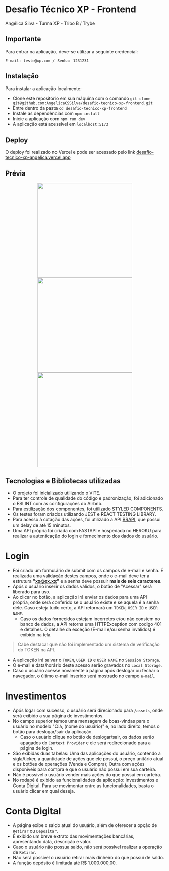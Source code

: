 # Desafio Técnico XP - Frontend

Angélica Silva - Turma XP - Tribo B / Trybe

## Importante

Para entrar na aplicação, deve-se utilizar a seguinte credencial:

```
E-mail: teste@xp.com / Senha: 1231231
```

## Instalação

Para instalar a aplicação localmente:

- Clone este repositório em sua máquina com o comando `git clone git@github.com:AngelicaCSSilva/desafio-tecnico-xp-frontend.git`
- Entre dentro da pasta `cd desafio-tecnico-xp-frontend`
- Instale as dependências com `npm install`
- Inicie a aplicação com `npm run dev`
- A aplicação está acessível em `localhost:5173`

## Deploy

O deploy foi realizado no Vercel e pode ser acessado pelo link [desafio-tecnico-xp-angelica.vercel.app](https://desafio-tecnico-xp-angelica.vercel.app)

## Prévia
<div align="center">
<img src='https://user-images.githubusercontent.com/51302207/180629551-50d8db22-fe87-496d-9442-501402794611.png' height=300px />
<img src='https://user-images.githubusercontent.com/51302207/180629568-090a8b9b-f6df-49ec-bfa8-4c89ab2ed621.png' height=300px />
<img src='https://user-images.githubusercontent.com/51302207/180629593-52583648-4637-4c9e-88b5-d792171db066.png' height=300px />

</div>

## Tecnologias e Bibliotecas utilizadas

- O projeto foi inicializado utilizando o VITE.
- Para ter controle de qualidade do código e padronização, foi adicionado o ESLINT com as configurações do Airbnb.
- Para estilização dos componentes, foi utilizado STYLED COMPONENTS.
- Os testes foram criados utilizando JEST e REACT TESTING LIBRARY.
- Para acesso à cotação das ações, foi utilizado a API [BRAPI](https://github.com/Alissonsleal/brapi), que possui um delay de até 15 minutos.
- Uma API própria foi criada com FASTAPI e hospedada no HEROKU para realizar a autenticação do login e fornecimento dos dados do usuário.

# Login

- Foi criado um formulário de submit com os campos de e-mail e senha. É realizada uma validação destes campos, onde o e-mail deve ter a estrutura **"xx@xx.xx"** e a senha deve possuir **mais de seis caracteres**.
- Após o usuário inserir os dados válidos, o botão de "Acessar" será liberado para uso.
- Ao clicar no botão, a aplicação irá enviar os dados para uma API própria, onde será conferido se o usuário existe e se aquela é a senha dele. Caso esteja tudo certo, a API retornará um `TOKEN`, `USER ID` e `USER NAME`.
    - Caso os dados fornecidos estejam incorretos e/ou não constem no banco de dados, a API retorna uma HTTPException com codigo 401 e detalhes. O detalhe da exceção (E-mail e/ou senha inválidos) é exibido na tela. 

> Cabe destacar que não foi implementado um sistema de verificação do TOKEN na API.
> 
- A aplicação irá salvar o `TOKEN`, `USER ID` e `USER NAME` no `Session Storage`.
- O e-mail e data/horário deste acesso serão gravados no `Local Storage`.
- Caso o usuário acesse novamente a página após deslogar ou fechar o navegador, o último e-mail inserido será mostrado no campo `e-mail`.

# Investimentos

- Após logar com sucesso, o usuário será direcionado para `/assets`, onde será exibido a sua página de investimentos.
- No campo superior temos uma mensagem de boas-vindas para o usuário no modelo "Olá, (nome do usuário)" e, no lado direito, temos o botão para deslogar/sair da aplicação.
    - Caso o usuário clique no botão de deslogar/sair, os dados serão apagados do `Context Provider` e ele será redirecionado para a página de login.
- São exibidas duas tabelas: Uma das aplicações do usuário, contendo a sigla/ticker, a quantidade de ações que ele possui, o preço unitário atual e os botões de operações (Venda e Compra); Outra com ações disponíveis para compra e que o usuário não possui em sua carteira.
- Não é possível o usuário vender mais ações do que possui em carteira.
- No rodapé é exibido as funcionalidades da aplicação: Investimentos e Conta Digital. Para se movimentar entre as funcionalidades, basta o usuário clicar em qual deseja.

# Conta Digital

- A página exibe o saldo atual do usuário, além de oferecer a opção de `Retirar` ou `Depositar`.
- É exibido um breve extrato das movimentações bancárias, apresentando data, descrição e valor.
- Caso o usuário não possua saldo, não será possível realizar a operação de `Retirar`.
- Não será possível o usuário retirar mais dinheiro do que possui de saldo.
- A função depósito é limitada até R$ 1.000.000,00.
